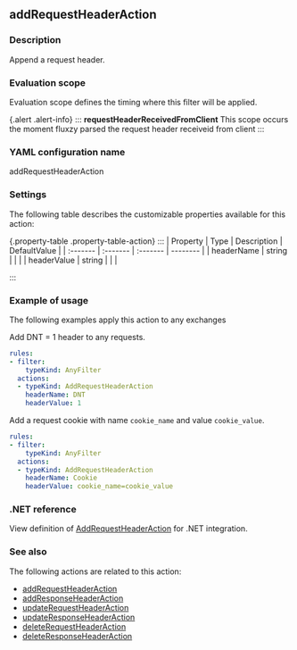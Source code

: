 ## addRequestHeaderAction

### Description

Append a request header.

### Evaluation scope

Evaluation scope defines the timing where this filter will be applied. 

{.alert .alert-info}
:::
**requestHeaderReceivedFromClient** This scope occurs the moment fluxzy parsed the request header receiveid from client
:::

### YAML configuration name

addRequestHeaderAction

### Settings

The following table describes the customizable properties available for this action: 

{.property-table .property-table-action}
:::
| Property | Type | Description | DefaultValue |
| :------- | :------- | :------- | -------- |
| headerName | string |  |  |
| headerValue | string |  |  |

:::
### Example of usage

The following examples apply this action to any exchanges

Add DNT = 1 header to any requests.

```yaml
rules:
- filter:
    typeKind: AnyFilter
  actions:
  - typeKind: AddRequestHeaderAction
    headerName: DNT
    headerValue: 1
```


Add a request cookie with name `cookie_name` and value `cookie_value`.

```yaml
rules:
- filter:
    typeKind: AnyFilter
  actions:
  - typeKind: AddRequestHeaderAction
    headerName: Cookie
    headerValue: cookie_name=cookie_value
```



### .NET reference

View definition of [AddRequestHeaderAction](https://docs.fluxzy.io/api/Fluxzy.Rules.Actions.AddRequestHeaderAction.html) for .NET integration.

### See also

The following actions are related to this action: 

 - [addRequestHeaderAction](addRequestHeaderAction)
 - [addResponseHeaderAction](addResponseHeaderAction)
 - [updateRequestHeaderAction](updateRequestHeaderAction)
 - [updateResponseHeaderAction](updateResponseHeaderAction)
 - [deleteRequestHeaderAction](deleteRequestHeaderAction)
 - [deleteResponseHeaderAction](deleteResponseHeaderAction)

